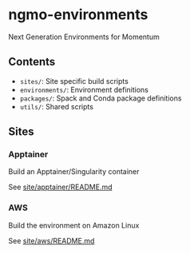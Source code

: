 # ngmo-environments
Next Generation Environments for Momentum

## Contents

* `sites/`: Site specific build scripts
* `environments/`: Environment definitions
* `packages/`: Spack and Conda package definitions
* `utils/`: Shared scripts

## Sites

### Apptainer

Build an Apptainer/Singularity container

See [site/apptainer/README.md]()

### AWS

Build the environment on Amazon Linux

See [site/aws/README.md]()
